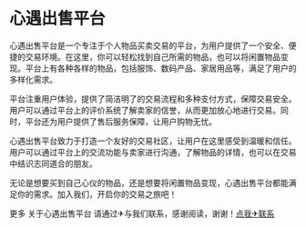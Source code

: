 # 心遇出售平台

心遇出售平台是一个专注于个人物品买卖交易的平台，为用户提供了一个安全、便捷的交易环境。在这里，你可以轻松找到自己所需的物品，也可以将闲置物品变现。平台上有各种各样的物品，包括服饰、数码产品、家居用品等，满足了用户的多样化需求。

平台注重用户体验，提供了简洁明了的交易流程和多种支付方式，保障交易安全。用户可以通过平台上的评价系统了解卖家的信誉，从而更加放心地进行交易。同时，平台还为用户提供了售后服务保障，让用户购物无忧。

心遇出售平台致力于打造一个友好的交易社区，让用户在这里感受到温暖和信任。用户可以通过平台上的交流功能与卖家进行沟通，了解物品的详情，也可以在交易中结识志同道合的朋友。

无论是想要买到自己心仪的物品，还是想要将闲置物品变现，心遇出售平台都能满足你的需求。加入我们，开启你的交易之旅吧！

更多 关于心遇出售平台 请通过✈与我们联系，感谢阅读，谢谢！[点我✈联系](https://sms.k02.cc)